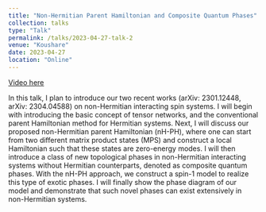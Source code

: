 ```yaml
---
title: "Non-Hermitian Parent Hamiltonian and Composite Quantum Phases"
collection: talks
type: "Talk"
permalink: /talks/2023-04-27-talk-2
venue: "Koushare"
date: 2023-04-27
location: "Online"
---
```


[Video here](http://example2.com)

In this talk, I plan to introduce our two recent works (arXiv: 2301.12448, arXiv: 2304.04588) on non-Hermitian interacting spin systems. I will begin with introducing the basic concept of tensor networks, and the conventional parent Hamiltonian method for Hermitian systems. Next, I will discuss our proposed non-Hermitian parent Hamiltonian (nH-PH), where one can start from two different matrix product states (MPS) and construct a local Hamiltonian such that these states are zero-energy modes. I will then introduce a class of new topological phases in non-Hermitian interacting systems without Hermitian counterparts, denoted as composite quantum phases. With the nH-PH approach, we construct a spin-1 model to realize this type of exotic phases. I will finally show the phase diagram of our model and demonstrate that such novel phases can exist extensively in non-Hermitian systems.
